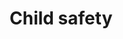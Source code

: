 ---
title: Child safety
longTitle: 'Child safety'
tags:
french:
- "[[Securite de lenfant]]"
relatedTerm: 
- "[[Childrens health]]"
- "[[Child care]]"
---